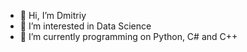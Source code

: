 - 👋 Hi, I’m Dmitriy
- 👀 I’m interested in Data Science
- 🌱 I’m currently programming on Python, C# and C++

<!---
SDDmitri/SDDmitri is a ✨ special ✨ repository because its `README.md` (this file) appears on your GitHub profile.
You can click the Preview link to take a look at your changes.
--->

